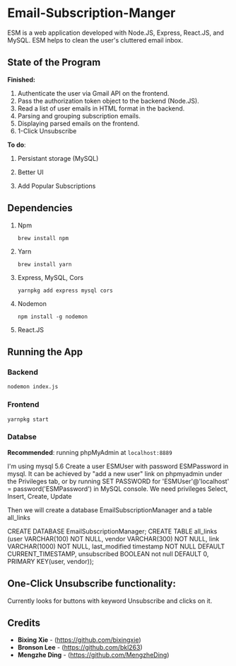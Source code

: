 # Email-Subscription-Manger
ESM is a web application developed with Node.JS, Express, React.JS, and MySQL. ESM helps to clean the user's cluttered email inbox.



## State of the Program

**Finished:**

1. Authenticate the user via Gmail API on the frontend.
2. Pass the authorization token object to the backend (Node.JS).
3. Read a list of user emails in HTML format in the backend.
4. Parsing and grouping subscription emails.
5. Displaying parsed emails on the frontend.
6. 1-Click Unsubscribe

**To do**:

1. Persistant storage (MySQL)
2. Better UI

4. Add Popular Subscriptions

## Dependencies

1. Npm

    `brew install npm`

2. Yarn

   `brew install yarn`

3. Express, MySQL, Cors

   `yarnpkg add express mysql cors`

4. Nodemon

   `npm install -g nodemon`

5. React.JS



## Running the App

### Backend

`nodemon index.js`

### Frontend

`yarnpkg start`

### Databse

**Recommended**: running phpMyAdmin at `localhost:8889`

I'm using mysql 5.6
Create a user ESMUser with password ESMPassword in mysql. It can be achieved by "add a new user" link on phpmyadmin under the Privileges tab, or by running
SET PASSWORD for 'ESMUser'@'localhost' = password('ESMPassword')
in MySQL console.
We need privileges Select, Insert, Create, Update

Then we will create a database EmailSubscriptionManager and a table all_links

CREATE DATABASE EmailSubscriptionManager;
CREATE TABLE all_links (user VARCHAR(100) NOT NULL, vendor VARCHAR(300) NOT NULL, link VARCHAR(1000) NOT NULL, last_modified timestamp NOT NULL DEFAULT CURRENT_TIMESTAMP, unsubscribed BOOLEAN not null DEFAULT 0, PRIMARY KEY(user, vendor));

## One-Click Unsubscribe functionality:
Currently looks for buttons with keyword Unsubscribe and clicks on it.


## Credits

* **Bixing Xie** - (https://github.com/bixingxie)
* **Bronson Lee** - (https://github.com/bkl263)
* **Mengzhe Ding** - (https://github.com/MengzheDing)
